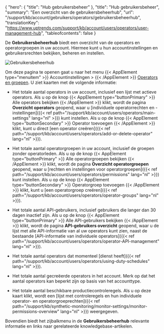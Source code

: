 {
  "hero": {
    "title": "Hub gebruikersbeheer"
  },
  "title": "Hub gebruikersbeheer",
  "summary": "Een overzicht van de gebruikersbeheerhub",
  "url": "/support/kb/account/gebruikers/operators/gebruikersbeheerhub",
  "translationKey": "https://www.uptrends.com/support/kb/account/users/operators/user-management-hub",
  "tableofcontents": false
}

De **Gebruikersbeheerhub** biedt een overzicht van de operators en operatorgroepen in uw account. Hiermee kunt u hun accountinstellingen en gebruikersrechten bekijken, beheren en instellen.

![Gebruikersbeheerhub](/img/content/scr-user-management-hub.min.png)

Om deze pagina te openen gaat u naar het menu {{< AppElement type="menuitem" >}} Accountinstellingen > {{< /AppElement >}} [Operators en groepen](https://app.uptrends.com/Hubs/UserManagement). U ziet kaarten met de volgende informatie:

- Het totale aantal operators in uw account, inclusief een lijst met actieve operators. Als u op de knop {{< AppElement type="buttonPrimary" >}} Alle operators bekijken {{< /AppElement >}} klikt, wordt de pagina **Overzicht operators** geopend, waar u [individuele operatorrechten en -instellingen]({{< ref path="/support/kb/account/users/operators/main-settings" lang="nl" >}}) kunt instellen. Als u op de knop {{< AppElement type="buttonSecondary" >}} Operator toevoegen {{< /AppElement >}} klikt, kunt u direct [een operator creëren]({{< ref path="/support/kb/account/users/operators/add-or-delete-operator" lang="nl" >}}).

- Het totale aantal operatorgroepen in uw account, inclusief de groepen zonder operatorleden. Als u op de knop {{< AppElement type="buttonPrimary" >}} Alle operatorgroepen bekijken {{< /AppElement >}} klikt, wordt de pagina **Overzicht operatorgroepen** geopend, waar u [rechten en instellingen voor operatorgroepen]({{< ref path="/support/kb/account/users/operators/permissions" lang="nl" >}}) kunt instellen. Als u op de knop {{< AppElement type="buttonSecondary" >}} Operatorgroep toevoegen {{< /AppElement >}} klikt, kunt u [een operatorgroep creëren]({{< ref path="/support/kb/account/users/operators/operator-groups" lang="nl" >}}).

- Het totale aantal API-gebruikers, inclusief gebruikers die langer dan 30 dagen inactief zijn. Als u op de knop {{< AppElement type="buttonPrimary" >}} Alle API-gebruikers bekijken {{< /AppElement >}} klikt, wordt de pagina **API-gebruikers overzicht** geopend, waar u de lijst met alle API-informatie van al uw operators kunt zien, naast de bestaande [API-informatie van individuele operators]({{< ref path="/support/kb/account/users/operators/operator-API-management" lang="nl" >}}).

- Het totale aantal operators dat momenteel [dienst heeft]({{< ref path="/support/kb/account/users/operators/using-duty-schedules" lang="nl" >}}).

- Het totale aantal gecreëerde operators in het account. Merk op dat het aantal operators kan beperkt zijn op basis van het accounttype.

- Het totale aantal beschikbare productiecontroleregels. Als u op deze kaart klikt, wordt een [lijst met controleregels en hun individuele operator- en operatorgroeprechten]({{< ref path="/support/kb/synthetic-monitoring/monitor-settings/monitor-permissions-overview" lang="nl" >}}) weergegeven.

Bovendien biedt het zijbalkmenu in de **Gebruikersbeheerhub** relevante informatie en links naar gerelateerde knowledgebase-artikelen.